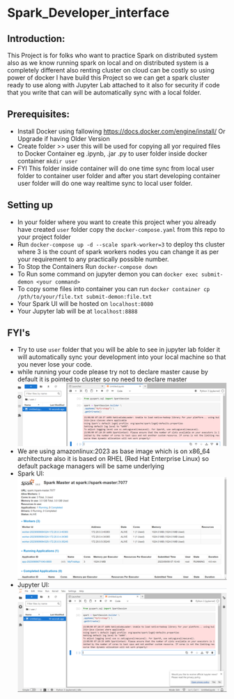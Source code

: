 # Spark_Developer_interface
## Introduction:
This Project is for folks who want to practice Spark on distributed system also as we know running spark on local and on distributed system is a completely 
different also renting cluster on cloud can be costly so using power of docker I have build this Project so we can get a spark cluster ready to use along 
with Jupyter Lab attached to it also for security if code that you write that can will be automatically sync with a local folder.

## Prerequisites:
* Install Docker using fallowing https://docs.docker.com/engine/install/ Or Upgrade if having Older Version
* Create folder >> user this will be used for copying all yor required files to Docker Container eg .ipynb, .jar .py to user folder inside docker container
`mkdir user `
* FYI This folder inside container will do one time sync from local user folder to container user folder and after you start developing container user folder will do one way realtime sync to local user folder.

## Setting up
* In your folder where you want to create this project wher you already have created `user` folder copy the `docker-compose.yaml` from this repo to your project folder 
* Run `docker-compose up -d --scale spark-worker=3` to deploy ths cluster where 3 is the count of spark workers nodes you can change it as per your requirement to any practically possible number.
* To Stop the Containers Run `docker-compose down`
* To Run some command on jupyter demon you can `docker exec submit-demon <your command>`
* To copy some files into container you can run `docker container cp /pth/to/your/file.txt submit-demon:file.txt`
* Your Spark UI will be hosted on `localhost:8080`
* Your Jupyter lab will be at `localhost:8888`
## FYI's
* Try to use `user` folder that you will be able to see in jupyter lab folder it will automatically sync your development into your local machine so that you never lose your code.
* while running your code please try not to declare master cause by default it is pointed to cluster so no need to declare master ![](spark_session_example.png)
* We are using amazonlinux:2023 as base image which is on x86_64 architecture also it is based on RHEL (Red Hat Enterprise Linux) so default package managers will be same underlying  
* Spark UI: ![](spark_UI_example.png)
* Jupyter UI: ![](Jupyter_UI_example.png)